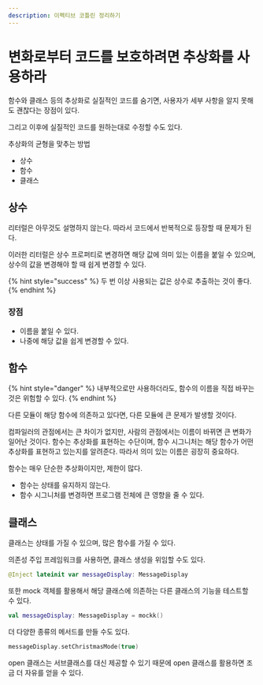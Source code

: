 ```yaml
---
description: 이펙티브 코틀린 정리하기
---
```


# 변화로부터 코드를 보호하려면 추상화를 사용하라

함수와 클래스 등의 추상화로 실질적인 코드를 숨기면, 사용자가 세부 사항을 알지 못해도 괜찮다는 장점이 있다.

그리고 이후에 실질적인 코드를 원하는대로 수정할 수도 있다.

추상화의 균형을 맞추는 방법

- 상수
- 함수
- 클래스

## 상수

리터럴은 아무것도 설명하지 않는다. 따라서 코드에서 반복적으로 등장할 때 문제가 된다.

이러한 리터럴은 상수 프로퍼티로 변경하면 해당 값에 의미 있는 이름을 붙일 수 있으며, 상수의 값을 변경해야 할 때 쉽게 변경할 수 있다.

{% hint style="success" %}
두 번 이상 사용되는 값은 상수로 추출하는 것이 좋다.
{% endhint %}

### 장점

- 이름을 붙일 수 있다.
- 나중에 해당 값을 쉽게 변경할 수 있다.

## 함수

{% hint style="danger" %}
내부적으로만 사용하더라도, 함수의 이름을 직접 바꾸는 것은 위험할 수 있다. 
{% endhint %}

다른 모듈이 해당 함수에 의존하고 있다면, 다른 모듈에 큰 문제가 발생할 것이다.

컴파일러의 관점에서는 큰 차이가 없지만, 사람의 관점에서는 이름이 바뀌면 큰 변화가 일어난 것이다. 함수는 추상화를 표현하는 수단이며, 함수 시그니처는 해당 함수가 어떤 추상화를 표현하고 있는지를 알려준다. 따라서 의미 있는 이름은 굉장히 중요하다.

함수는 매우 단순한 추상화이지만, 제한이 많다.

- 함수는 상태를 유지하지 않는다.
- 함수 시그니처를 변경하면 프로그램 전체에 큰 영향을 줄 수 있다.

## 클래스

클래스는 상태를 가질 수 있으며, 많은 함수를 가질 수 있다.

의존성 주입 프레임워크를 사용하면, 클래스 생성을 위임할 수도 있다.

```kotlin
@Inject lateinit var messageDisplay: MessageDisplay
```

또한 mock 객체를 활용해서 해당 클래스에 의존하는 다른 클래스의 기능을 테스트할 수 있다.

```kotlin
val messageDisplay: MessageDisplay = mockk()
```

더 다양한 종류의 메서드를 만들 수도 있다.

```kotlin
messageDisplay.setChristmasMode(true)
```

open 클래스는 서브클래스를 대신 제공할 수 있기 때문에 open 클래스를 활용하면 조금 더 자유를 얻을 수 있다. 